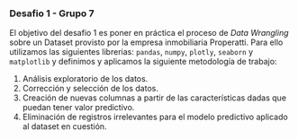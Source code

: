 ### Desafio 1 - Grupo 7

El objetivo del desafio 1 es poner en práctica el proceso de *Data Wrangling* sobre un Dataset provisto por la empresa inmobiliaria Properatti. Para ello utilizamos las siguientes librerias: `pandas`, `numpy`, `plotly`, `seaborn` y `matplotlib` y definimos y aplicamos la siguiente metodología de trabajo:

1. Análisis exploratorio de los datos.
2. Corrección y selección de los datos.
3. Creación de nuevas columnas a partir de las características dadas que puedan tener valor predictivo.
4. Eliminación de registros irrelevantes para el modelo predictivo aplicado al dataset en cuestión.
